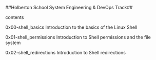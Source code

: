 ##Holberton School System Engineering & DevOps Track##

contents

0x00-shell_basics Introduction to the basics of the Linux Shell

0x01-shell_permissions Introduction to Shell permissions and the file system

0x02-shell_redirections	Introduction to Shell redirections